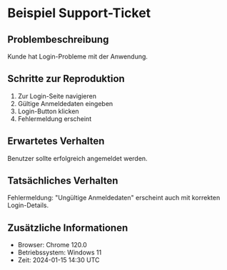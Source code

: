 # Beispiel Support-Ticket

## Problembeschreibung
Kunde hat Login-Probleme mit der Anwendung.

## Schritte zur Reproduktion
1. Zur Login-Seite navigieren
2. Gültige Anmeldedaten eingeben
3. Login-Button klicken
4. Fehlermeldung erscheint

## Erwartetes Verhalten
Benutzer sollte erfolgreich angemeldet werden.

## Tatsächliches Verhalten
Fehlermeldung: "Ungültige Anmeldedaten" erscheint auch mit korrekten Login-Details.

## Zusätzliche Informationen
- Browser: Chrome 120.0
- Betriebssystem: Windows 11
- Zeit: 2024-01-15 14:30 UTC

